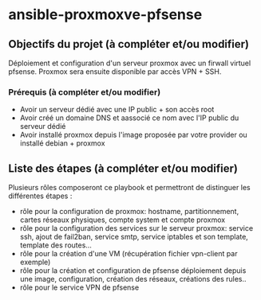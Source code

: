 # ansible-proxmoxve-pfsense

## Objectifs du projet (à compléter et/ou modifier)

Déploiement et configuration d'un serveur proxmox avec un firwall virtuel pfsense.
Proxmox sera ensuite disponible par accès VPN + SSH.

### Prérequis (à compléter et/ou modifier)

* Avoir un serveur dédié avec une IP public + son accès root
* Avoir créé un domaine DNS et aassocié ce nom avec l'IP public du serveur dédié
* Avoir installé proxmox depuis l'image proposée par votre provider ou installé debian + proxmox

## Liste des étapes (à compléter et/ou modifier)

Plusieurs rôles composeront ce playbook et permettront de distinguer les différentes étapes :

* rôle pour la configuration de proxmox:
  hostname, partitionnement, cartes réseaux physiques, compte system et compte proxmox
* rôle pour la configuration des services sur le serveur proxmox:
  service ssh, ajout de fail2ban, service smtp, service iptables et son template, template des routes...
* rôle pour la création d'une VM (récupération fichier vpn-client par exemple)
* rôle pour la création et configuration de pfsense
  déploiement depuis une image, configuration, création des réseaux, créations des rules..
* rôle pour le service VPN de pfsense

